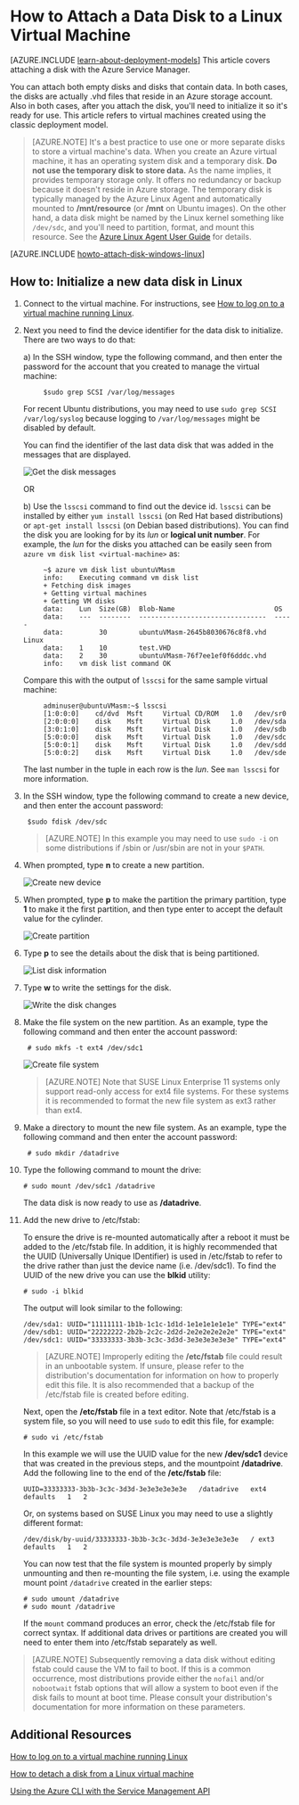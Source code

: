 <properties
	pageTitle="Attach a disk to a Linux VM | Windows Azure"
	description="Learn how to attach a data disk to an Azure virtual machine running Linux and initialize it so it's ready for use."
	services="virtual-machines"
	documentationCenter=""
	authors="dsk-2015"
	manager="timlt"
	editor="tysonn"
	tags="azure-service-management"/>

<tags
	ms.service="virtual-machines"
	ms.date="08/11/2015"
	wacn.date=""/>

# How to Attach a Data Disk to a Linux Virtual Machine

[AZURE.INCLUDE [learn-about-deployment-models](../includes/learn-about-deployment-models-include.md)] This article covers attaching a disk with the Azure Service Manager.

You can attach both empty disks and disks that contain data. In both cases, the disks are actually .vhd files that reside in an Azure storage account. Also in both cases, after you attach the disk, you'll need to initialize it so it's ready for use. This article refers to virtual machines created using the classic deployment model.

> [AZURE.NOTE] It's a best practice to use one or more separate disks to store a virtual machine's data. When you create an Azure virtual machine, it has an operating system disk and a temporary disk. **Do not use the temporary disk to store data.** As the name implies, it provides temporary storage only. It offers no redundancy or backup because it doesn't reside in Azure storage.
> The temporary disk is typically managed by the Azure Linux Agent and automatically mounted to **/mnt/resource** (or **/mnt** on Ubuntu images). On the other hand, a data disk might be named by the Linux kernel something like `/dev/sdc`, and you'll need to partition, format, and mount this resource. See the [Azure Linux Agent User Guide][Agent] for details.

[AZURE.INCLUDE [howto-attach-disk-windows-linux](../includes/howto-attach-disk-linux.md)]

## How to: Initialize a new data disk in Linux

1. Connect to the virtual machine. For instructions, see [How to log on to a virtual machine running Linux][Logon].



2. Next you need to find the device identifier for the data disk to initialize. There are two ways to do that:

	a) In the SSH window, type the following command, and then enter the password for the account that you created to manage the virtual machine:

			$sudo grep SCSI /var/log/messages

	For recent Ubuntu distributions, you may need to use `sudo grep SCSI /var/log/syslog` because logging to `/var/log/messages` might be disabled by default.

	You can find the identifier of the last data disk that was added in the messages that are displayed.

	![Get the disk messages](./media/virtual-machines-linux-how-to-attach-disk/DiskMessages.png)

	OR

	b) Use the `lsscsi` command to find out the device id. `lsscsi` can be installed by either `yum install lsscsi` (on Red Hat based distributions) or `apt-get install lsscsi` (on Debian based distributions). You can find the disk you are looking for by its _lun_ or **logical unit number**. For example, the _lun_ for the disks you attached can be easily seen from `azure vm disk list <virtual-machine>` as:

			~$ azure vm disk list ubuntuVMasm
			info:    Executing command vm disk list
			+ Fetching disk images
			+ Getting virtual machines
			+ Getting VM disks
			data:    Lun  Size(GB)  Blob-Name                         OS
			data:    ---  --------  --------------------------------  -----
			data:         30        ubuntuVMasm-2645b8030676c8f8.vhd  Linux
			data:    1    10        test.VHD
			data:    2    30        ubuntuVMasm-76f7ee1ef0f6dddc.vhd
			info:    vm disk list command OK

	Compare this with the output of `lsscsi` for the same sample virtual machine:

			adminuser@ubuntuVMasm:~$ lsscsi
			[1:0:0:0]    cd/dvd  Msft     Virtual CD/ROM   1.0   /dev/sr0
			[2:0:0:0]    disk    Msft     Virtual Disk     1.0   /dev/sda
			[3:0:1:0]    disk    Msft     Virtual Disk     1.0   /dev/sdb
			[5:0:0:0]    disk    Msft     Virtual Disk     1.0   /dev/sdc
			[5:0:0:1]    disk    Msft     Virtual Disk     1.0   /dev/sdd
			[5:0:0:2]    disk    Msft     Virtual Disk     1.0   /dev/sde

	The last number in the tuple in each row is the _lun_. See `man lsscsi` for more information.

3. In the SSH window, type the following command to create a new device, and then enter the account password:

		$sudo fdisk /dev/sdc

	>[AZURE.NOTE] In this example you may need to use `sudo -i` on some distributions if /sbin or /usr/sbin are not in your `$PATH`.


4. When prompted, type **n** to create a new partition.


	![Create new device](./media/virtual-machines-linux-how-to-attach-disk/DiskPartition.png)

5. When prompted, type **p** to make the partition the primary partition, type **1** to make it the first partition, and then type enter to accept the default value for the cylinder.


	![Create partition](./media/virtual-machines-linux-how-to-attach-disk/DiskCylinder.png)



6. Type **p** to see the details about the disk that is being partitioned.


	![List disk information](./media/virtual-machines-linux-how-to-attach-disk/DiskInfo.png)



7. Type **w** to write the settings for the disk.


	![Write the disk changes](./media/virtual-machines-linux-how-to-attach-disk/DiskWrite.png)

8. Make the file system on the new partition. As an example, type the following command and then enter the account password:

		# sudo mkfs -t ext4 /dev/sdc1

	![Create file system](./media/virtual-machines-linux-how-to-attach-disk/DiskFileSystem.png)

	>[AZURE.NOTE] Note that SUSE Linux Enterprise 11 systems only support read-only access for ext4 file systems.  For these systems it is recommended to format the new file system as ext3 rather than ext4.


9. Make a directory to mount the new file system. As an example, type the following command  and then enter the account password:

		# sudo mkdir /datadrive


10. Type the following command to mount the drive:

		# sudo mount /dev/sdc1 /datadrive

	The data disk is now ready to use as **/datadrive**.


11. Add the new drive to /etc/fstab:

	To ensure the drive is re-mounted automatically after a reboot it must be added to the /etc/fstab file. In addition, it is highly recommended that the UUID (Universally Unique IDentifier) is used in /etc/fstab to refer to the drive rather than just the device name (i.e. /dev/sdc1). To find the UUID of the new drive you can use the **blkid** utility:

		# sudo -i blkid

	The output will look similar to the following:

		/dev/sda1: UUID="11111111-1b1b-1c1c-1d1d-1e1e1e1e1e1e" TYPE="ext4"
		/dev/sdb1: UUID="22222222-2b2b-2c2c-2d2d-2e2e2e2e2e2e" TYPE="ext4"
		/dev/sdc1: UUID="33333333-3b3b-3c3c-3d3d-3e3e3e3e3e3e" TYPE="ext4"


	>[AZURE.NOTE] Improperly editing the **/etc/fstab** file could result in an unbootable system. If unsure, please refer to the distribution's documentation for information on how to properly edit this file. It is also recommended that a backup of the /etc/fstab file is created before editing.

	Next, open the **/etc/fstab** file in a text editor. Note that /etc/fstab is a system file, so you will need to use `sudo` to edit this file, for example:

		# sudo vi /etc/fstab

	In this example we will use the UUID value for the new **/dev/sdc1** device that was created in the previous steps, and the mountpoint **/datadrive**. Add the following line to the end of the **/etc/fstab** file:

		UUID=33333333-3b3b-3c3c-3d3d-3e3e3e3e3e3e   /datadrive   ext4   defaults   1   2

	Or, on systems based on SUSE Linux you may need to use a slightly different format:

		/dev/disk/by-uuid/33333333-3b3b-3c3c-3d3d-3e3e3e3e3e3e   / ext3   defaults   1   2

	You can now test that the file system is mounted properly by simply unmounting and then re-mounting the file system, i.e. using the example mount point `/datadrive` created in the earlier steps:

		# sudo umount /datadrive
		# sudo mount /datadrive

	If the `mount` command produces an error, check the /etc/fstab file for correct syntax. If additional data drives or partitions are created you will need to enter them into /etc/fstab separately as well.


>[AZURE.NOTE] Subsequently removing a data disk without editing fstab could cause the VM to fail to boot. If this is a common occurrence, most distributions provide either the `nofail` and/or `nobootwait` fstab options that will allow a system to boot even if the disk fails to mount at boot time. Please consult your distribution's documentation for more information on these parameters.

## Additional Resources
[How to log on to a virtual machine running Linux][Logon]

[How to detach a disk from a Linux virtual machine ](/documentation/articles/virtual-machines-linux-how-to-detach-disk)

[Using the Azure CLI with the Service Management API](/documentation/articles/virtual-machines-command-line-tools)

<!--Link references-->
[Agent]: /documentation/articles/virtual-machines-linux-agent-user-guide
[Logon]: /documentation/articles/virtual-machines-linux-how-to-log-on
